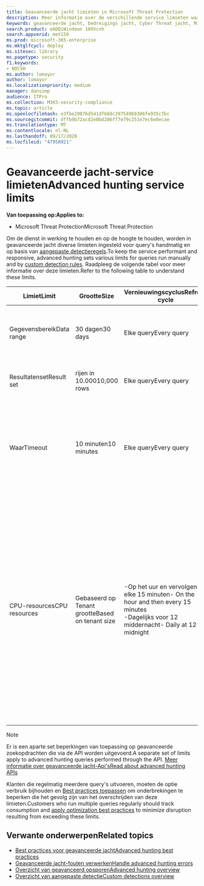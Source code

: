 ```yaml
---
title: Geavanceerde jacht limieten in Microsoft Threat Protection
description: Meer informatie over de verschillende service limieten waarmee de Advanced jacht-service kan reageren
keywords: geavanceerde jacht, bedreigings jacht, Cyber Threat jacht, Microsoft Threat Protection, Microsoft 365, MTP, m365, Search, query, Telemetry, schema, kusto, processorlimiet, query limiet, bronnen, maximum resultaten
search.product: eADQiWindows 10XVcnh
search.appverid: met150
ms.prod: microsoft-365-enterprise
ms.mktglfcycl: deploy
ms.sitesec: library
ms.pagetype: security
f1.keywords:
- NOCSH
ms.author: lomayor
author: lomayor
ms.localizationpriority: medium
manager: dansimp
audience: ITPro
ms.collection: M365-security-compliance
ms.topic: article
ms.openlocfilehash: e3fbe29076d541df68dc39754960386fe935c7bc
ms.sourcegitcommit: dffb9b72acd2e0bd286ff7e79c251e7ec6e8ecae
ms.translationtype: MT
ms.contentlocale: nl-NL
ms.lasthandoff: 09/17/2020
ms.locfileid: "47950921"
---
```

# <a name="advanced-hunting-service-limits"></a><span data-ttu-id="b7940-104">Geavanceerde jacht-service limieten</span><span class="sxs-lookup"><span data-stu-id="b7940-104">Advanced hunting service limits</span></span>

<span data-ttu-id="b7940-105">**Van toepassing op:**</span><span class="sxs-lookup"><span data-stu-id="b7940-105">**Applies to:**</span></span>
- <span data-ttu-id="b7940-106">Microsoft Threat Protection</span><span class="sxs-lookup"><span data-stu-id="b7940-106">Microsoft Threat Protection</span></span>

<span data-ttu-id="b7940-107">Om de dienst in werking te houden en op de hoogte te houden, worden in geavanceerde jacht diverse limieten ingesteld voor query's handmatig en op basis van [aangepaste detectieregels](custom-detection-rules.md).</span><span class="sxs-lookup"><span data-stu-id="b7940-107">To keep the service performant and responsive, advanced hunting sets various limits for queries run manually and by [custom detection rules](custom-detection-rules.md).</span></span> <span data-ttu-id="b7940-108">Raadpleeg de volgende tabel voor meer informatie over deze limieten.</span><span class="sxs-lookup"><span data-stu-id="b7940-108">Refer to the following table to understand these limits.</span></span>

| <span data-ttu-id="b7940-109">Limiet</span><span class="sxs-lookup"><span data-stu-id="b7940-109">Limit</span></span> | <span data-ttu-id="b7940-110">Grootte</span><span class="sxs-lookup"><span data-stu-id="b7940-110">Size</span></span> | <span data-ttu-id="b7940-111">Vernieuwingscyclus</span><span class="sxs-lookup"><span data-stu-id="b7940-111">Refresh cycle</span></span> | <span data-ttu-id="b7940-112">Beschrijving</span><span class="sxs-lookup"><span data-stu-id="b7940-112">Description</span></span> |
|--|--|--|--|
| <span data-ttu-id="b7940-113">Gegevensbereik</span><span class="sxs-lookup"><span data-stu-id="b7940-113">Data range</span></span> | <span data-ttu-id="b7940-114">30 dagen</span><span class="sxs-lookup"><span data-stu-id="b7940-114">30 days</span></span> | <span data-ttu-id="b7940-115">Elke query</span><span class="sxs-lookup"><span data-stu-id="b7940-115">Every query</span></span> | <span data-ttu-id="b7940-116">Met elke query kunnen gegevens worden opgezocht van de afgelopen 30 dagen.</span><span class="sxs-lookup"><span data-stu-id="b7940-116">Each query can look up data from up to the past 30 days.</span></span> |
| <span data-ttu-id="b7940-117">Resultatenset</span><span class="sxs-lookup"><span data-stu-id="b7940-117">Result set</span></span> | <span data-ttu-id="b7940-118">rijen in 10.000</span><span class="sxs-lookup"><span data-stu-id="b7940-118">10,000 rows</span></span> | <span data-ttu-id="b7940-119">Elke query</span><span class="sxs-lookup"><span data-stu-id="b7940-119">Every query</span></span> | <span data-ttu-id="b7940-120">Elke query kan resulteren in 10.000-records.</span><span class="sxs-lookup"><span data-stu-id="b7940-120">Each query can return up to 10,000 records.</span></span> |
| <span data-ttu-id="b7940-121">Waar</span><span class="sxs-lookup"><span data-stu-id="b7940-121">Timeout</span></span> | <span data-ttu-id="b7940-122">10 minuten</span><span class="sxs-lookup"><span data-stu-id="b7940-122">10 minutes</span></span> | <span data-ttu-id="b7940-123">Elke query</span><span class="sxs-lookup"><span data-stu-id="b7940-123">Every query</span></span> | <span data-ttu-id="b7940-124">Een query kan maximaal 10 minuten worden uitgevoerd.</span><span class="sxs-lookup"><span data-stu-id="b7940-124">Each query can run for up to 10 minutes.</span></span> <span data-ttu-id="b7940-125">Als de service niet binnen 10 minuten wordt voltooid, wordt er een fout weergegeven.</span><span class="sxs-lookup"><span data-stu-id="b7940-125">If it does not complete within 10 minutes, the service displays an error.</span></span>
| <span data-ttu-id="b7940-126">CPU-resources</span><span class="sxs-lookup"><span data-stu-id="b7940-126">CPU resources</span></span> | <span data-ttu-id="b7940-127">Gebaseerd op Tenant grootte</span><span class="sxs-lookup"><span data-stu-id="b7940-127">Based on tenant size</span></span> | <span data-ttu-id="b7940-128">-Op het uur en vervolgens elke 15 minuten</span><span class="sxs-lookup"><span data-stu-id="b7940-128">- On the hour and then every 15 minutes</span></span><br><span data-ttu-id="b7940-129">-Dagelijks voor 12 middernacht</span><span class="sxs-lookup"><span data-stu-id="b7940-129">- Daily at 12 midnight</span></span> | <span data-ttu-id="b7940-130">De service dwingt de dagelijkse en de limiet van 15 minuten apart af.</span><span class="sxs-lookup"><span data-stu-id="b7940-130">The service enforces the daily and the 15-minute limit separately.</span></span> <span data-ttu-id="b7940-131">Voor elke limiet wordt in de [Portal een fout weergegeven](advanced-hunting-errors.md) wanneer een query wordt uitgevoerd en de Tenant heeft gekostd via 10% van toegewezen resources.</span><span class="sxs-lookup"><span data-stu-id="b7940-131">For each limit, the [portal displays an error](advanced-hunting-errors.md) whenever a query runs and the tenant has consumed over 10% of allocated resources.</span></span> <span data-ttu-id="b7940-132">Query's worden geblokkeerd als de Tenant 100% heeft bereikt tot na de volgende dag of een cyclus van 15 minuten.</span><span class="sxs-lookup"><span data-stu-id="b7940-132">Queries are blocked if the tenant has reached 100% until after the next daily or 15-minute cycle.</span></span> |

>[!NOTE] 
><span data-ttu-id="b7940-133">Er is een aparte set beperkingen van toepassing op geavanceerde zoekopdrachten die via de API worden uitgevoerd.</span><span class="sxs-lookup"><span data-stu-id="b7940-133">A separate set of limits apply to advanced hunting queries performed through the API.</span></span> [<span data-ttu-id="b7940-134">Meer informatie over geavanceerde jacht-Api's</span><span class="sxs-lookup"><span data-stu-id="b7940-134">Read about advanced hunting APIs</span></span>](https://docs.microsoft.com/microsoft-365/security/mtp/api-advanced-hunting)

<span data-ttu-id="b7940-135">Klanten die regelmatig meerdere query's uitvoeren, moeten de optie verbruik bijhouden en [Best practices toepassen](advanced-hunting-best-practices.md) om onderbrekingen te beperken die het gevolg zijn van het overschrijden van deze limieten.</span><span class="sxs-lookup"><span data-stu-id="b7940-135">Customers who run multiple queries regularly should track consumption and [apply optimization best practices](advanced-hunting-best-practices.md) to minimize disruption resulting from exceeding these limits.</span></span>

## <a name="related-topics"></a><span data-ttu-id="b7940-136">Verwante onderwerpen</span><span class="sxs-lookup"><span data-stu-id="b7940-136">Related topics</span></span>

- [<span data-ttu-id="b7940-137">Best practices voor geavanceerde jacht</span><span class="sxs-lookup"><span data-stu-id="b7940-137">Advanced hunting best practices</span></span>](advanced-hunting-best-practices.md)
- [<span data-ttu-id="b7940-138">Geavanceerde jacht-fouten verwerken</span><span class="sxs-lookup"><span data-stu-id="b7940-138">Handle advanced hunting errors</span></span>](advanced-hunting-errors.md)
- [<span data-ttu-id="b7940-139">Overzicht van geavanceerd opsporen</span><span class="sxs-lookup"><span data-stu-id="b7940-139">Advanced hunting overview</span></span>](advanced-hunting-overview.md)
- [<span data-ttu-id="b7940-140">Overzicht van aangepaste detectie</span><span class="sxs-lookup"><span data-stu-id="b7940-140">Custom detections overview</span></span>](custom-detections-overview.md)
